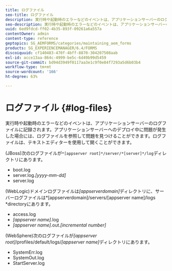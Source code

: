```yaml
---
title: ログファイル
seo-title: ログファイル
description: 実行時や起動時のエラーなどのイベントは、アプリケーションサーバーのログファイルに記録され、そのログファイルは任意のテキストエディターで開くことができます。
seo-description: 実行時や起動時のエラーなどのイベントは、アプリケーションサーバーのログファイルに記録され、そのログファイルは任意のテキストエディターで開くことができます。
uuid: 6ed9fdcd-ff02-4b35-893f-09261a6a557a
contentOwner: admin
content-type: reference
geptopics: SG_AEMFORMS/categories/maintaining_aem_forms
products: SG_EXPERIENCEMANAGER/6.4/FORMS
discoiquuid: cf140483-470f-4bff-8870-304207508aab
exl-id: acce13aa-864c-4999-be5c-6d49b99d5459
source-git-commit: bd94d3949f0117aa3e1c9f0e84f7293a5d6b03b4
workflow-type: tm+mt
source-wordcount: '166'
ht-degree: 63%

---
```


# ログファイル {#log-files}

実行時や起動時のエラーなどのイベントは、アプリケーションサーバーのログファイルに記録されます。アプリケーションサーバーへのデプロイ中に問題が発生した場合には、ログファイルを参照して問題を見つけることができます。ログファイルは、テキストエディターを使用して開くことができます。

(JBoss)次のログファイルが`*[appserver root]*/server/*[server]*/log`ディレクトリにあります。

* boot.log
* server.log.*[yyyy-mm-dd]*
* server.log

(WebLogic)ドメインログファイルは&#x200B;*[appserverdomain]*&#x200B;ディレクトリに、サーバーログファイルは*[appserverdomain]/servers/[appserver name]/logs *directoryにあります。

* access.log
* *[appserver name]*.log
* *[appserver name]*.out.*[incremental number]*

(WebSphere)次のログファイルが&#x200B;*[appserver root]*/profiles/default/logs/*[appserver name]*&#x200B;ディレクトリにあります。

* SystemErr.log
* SystemOut.log
* StartServer.log
